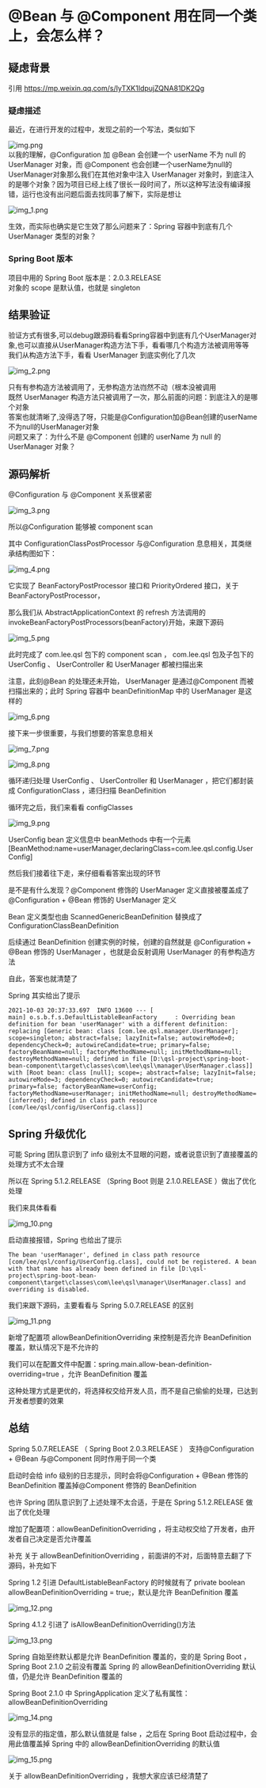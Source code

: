 # @Bean 与 @Component 用在同一个类上，会怎么样？

## 疑虑背景

引用 https://mp.weixin.qq.com/s/IyTXK1IdpujZQNA81DK2Qg

### 疑虑描述

最近，在进行开发的过程中，发现之前的一个写法，类似如下

![img.png](../../static/img/Java/img.png)  
以我的理解，@Configuration 加 @Bean 会创建一个 userName 不为 null 的 UserManager 对象，而 @Component
也会创建一个userName为null的UserManager对象那么我们在其他对象中注入 UserManager
对象时，到底注入的是哪个对象？因为项目已经上线了很长一段时间了，所以这种写法没有编译报错，运行也没有出问题后面去找同事了解下，实际是想让

![img_1.png](../../static/img/Java/img_1.png)

生效，而实际也确实是它生效了那么问题来了：Spring 容器中到底有几个 UserManager 类型的对象？

### Spring Boot 版本

项目中用的 Spring Boot 版本是：2.0.3.RELEASE  
对象的 scope 是默认值，也就是 singleton

## 结果验证

验证方式有很多,可以debug跟源码看看Spring容器中到底有几个UserManager对象,也可以直接从UserManager构造方法下手，看看哪几个构造方法被调用等等  
我们从构造方法下手，看看 UserManager 到底实例化了几次

![img_2.png](../../static/img/Java/img_2.png)

只有有参构造方法被调用了，无参构造方法岿然不动（根本没被调用  
既然 UserManager 构造方法只被调用了一次，那么前面的问题：到底注入的是哪个对象  
答案也就清晰了,没得选了呀，只能是@Configuration加@Bean创建的userName不为null的UserManager对象  
问题又来了：为什么不是 @Component 创建的 userName 为 null 的 UserManager 对象？

## 源码解析

@Configuration 与 @Component 关系很紧密

![img_3.png](../../static/img/Java/img_3.png)

所以@Configuration 能够被 component scan

其中 ConfigurationClassPostProcessor 与@Configuration 息息相关，其类继承结构图如下：

![img_4.png](../../static/img/Java/img_4.png)

它实现了 BeanFactoryPostProcessor 接口和 PriorityOrdered 接口，关于 BeanFactoryPostProcessor，

那么我们从 AbstractApplicationContext 的 refresh 方法调用的 invokeBeanFactoryPostProcessors(beanFactory)开始，来跟下源码

![img_5.png](../../static/img/Java/img_5.png)

此时完成了 com.lee.qsl 包下的 component scan ， com.lee.qsl 包及子包下的 UserConfig 、 UserController 和 UserManager
都被扫描出来

注意，此刻@Bean 的处理还未开始， UserManager 是通过@Component 而被扫描出来的；此时 Spring 容器中 beanDefinitionMap 中的
UserManager 是这样的

![img_6.png](../../static/img/Java/img_6.png)

接下来一步很重要，与我们想要的答案息息相关

![img_7.png](../../static/img/Java/img_7.png)

![img_8.png](../../static/img/Java/img_8.png)

循环递归处理 UserConfig 、 UserController 和 UserManager ，把它们都封装成 ConfigurationClass ，递归扫描 BeanDefinition

循环完之后，我们来看看 configClasses

![img_9.png](../../static/img/Java/img_9.png)

UserConfig bean 定义信息中 beanMethods
中有一个元素 [BeanMethod:name=userManager,declaringClass=com.lee.qsl.config.UserConfig]

然后我们接着往下走，来仔细看看答案出现的环节

是不是有什么发现？@Component 修饰的 UserManager 定义直接被覆盖成了 @Configuration + @Bean 修饰的 UserManager 定义

Bean 定义类型也由 ScannedGenericBeanDefinition 替换成了 ConfigurationClassBeanDefinition

后续通过 BeanDefinition 创建实例的时候，创建的自然就是 @Configuration + @Bean 修饰的 UserManager ，也就是会反射调用
UserManager 的有参构造方法

自此，答案也就清楚了

Spring 其实给出了提示

```text
2021-10-03 20:37:33.697  INFO 13600 --- [           
main] o.s.b.f.s.DefaultListableBeanFactory     : Overriding bean definition for bean 'userManager' with a different definition: replacing [Generic bean: class [com.lee.qsl.manager.UserManager]; scope=singleton; abstract=false; lazyInit=false; autowireMode=0; dependencyCheck=0; autowireCandidate=true; primary=false; factoryBeanName=null; factoryMethodName=null; initMethodName=null; destroyMethodName=null; defined in file [D:\qsl-project\spring-boot-bean-component\target\classes\com\lee\qsl\manager\UserManager.class]] with [Root bean: class [null]; scope=; abstract=false; lazyInit=false; autowireMode=3; dependencyCheck=0; autowireCandidate=true; primary=false; factoryBeanName=userConfig; factoryMethodName=userManager; initMethodName=null; destroyMethodName=(inferred); defined in class path resource [com/lee/qsl/config/UserConfig.class]]
```

## Spring 升级优化

可能 Spring 团队意识到了 info 级别太不显眼的问题，或者说意识到了直接覆盖的处理方式不太合理

所以在 Spring 5.1.2.RELEASE （Spring Boot 则是 2.1.0.RELEASE ）做出了优化处理

我们来具体看看

![img_10.png](../../static/img/Java/img_10.png)

启动直接报错，Spring 也给出了提示

```text
The bean 'userManager', defined in class path resource [com/lee/qsl/config/UserConfig.class], could not be registered. A bean with that name has already been defined in file [D:\qsl-project\spring-boot-bean-component\target\classes\com\lee\qsl\manager\UserManager.class] and overriding is disabled.
```

我们来跟下源码，主要看看与 Spring 5.0.7.RELEASE 的区别

![img_11.png](../../static/img/Java/img_11.png)

新增了配置项 allowBeanDefinitionOverriding 来控制是否允许 BeanDefinition 覆盖，默认情况下是不允许的

我们可以在配置文件中配置：spring.main.allow-bean-definition-overriding=true ，允许 BeanDefinition 覆盖

这种处理方式是更优的，将选择权交给开发人员，而不是自己偷偷的处理，已达到开发者想要的效果

## 总结

Spring 5.0.7.RELEASE （ Spring Boot 2.0.3.RELEASE ） 支持@Configuration + @Bean 与@Component 同时作用于同一个类

启动时会给 info 级别的日志提示，同时会将@Configuration + @Bean 修饰的 BeanDefinition 覆盖掉@Component 修饰的
BeanDefinition

也许 Spring 团队意识到了上述处理不太合适，于是在 Spring 5.1.2.RELEASE 做出了优化处理

增加了配置项：allowBeanDefinitionOverriding ，将主动权交给了开发者，由开发者自己决定是否允许覆盖

补充
关于 allowBeanDefinitionOverriding ，前面讲的不对，后面特意去翻了下源码，补充如下

Spring 1.2 引进 DefaultListableBeanFactory 的时候就有了 private boolean allowBeanDefinitionOverriding = true;，默认是允许
BeanDefinition 覆盖

![img_12.png](../../static/img/Java/img_12.png)

Spring 4.1.2 引进了 isAllowBeanDefinitionOverriding()方法

![img_13.png](../../static/img/Java/img_13.png)

Spring 自始至终默认都是允许 BeanDefinition 覆盖的，变的是 Spring Boot ， Spring Boot 2.1.0 之前没有覆盖 Spring 的
allowBeanDefinitionOverriding 默认值，仍是允许 BeanDefinition 覆盖的

Spring Boot 2.1.0 中 SpringApplication 定义了私有属性：allowBeanDefinitionOverriding

![img_14.png](../../static/img/Java/img_14.png)

没有显示的指定值，那么默认值就是 false ，之后在 Spring Boot 启动过程中，会用此值覆盖掉 Spring 中的
allowBeanDefinitionOverriding 的默认值

![img_15.png](../../static/img/Java/img_15.png)

关于 allowBeanDefinitionOverriding ，我想大家应该已经清楚了